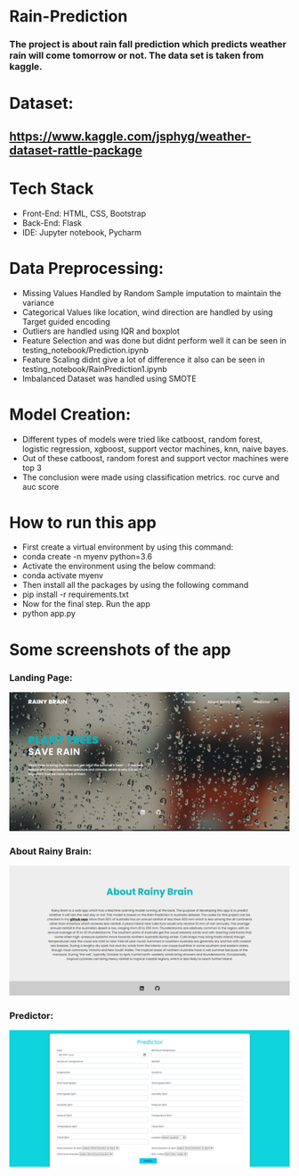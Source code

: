 # Rain-Prediction
<h3>The project is about rain fall prediction which predicts weather rain will come tomorrow or not. The data set is taken from kaggle.</h3>

# Dataset: <h2>https://www.kaggle.com/jsphyg/weather-dataset-rattle-package</h2>

# Tech Stack
* Front-End: HTML, CSS, Bootstrap
* Back-End: Flask
* IDE: Jupyter notebook, Pycharm

# Data Preprocessing: 
* Missing Values Handled by Random Sample imputation to maintain the variance
* Categorical Values like location, wind direction are handled by using Target guided encoding
* Outliers are handled using IQR and boxplot
* Feature Selection and was done but didnt perform well it can be seen in testing_notebook/Prediction.ipynb
* Feature Scaling didnt give a lot of difference it also can be seen in testing_notebook/RainPrediction1.ipynb
* Imbalanced Dataset was handled using SMOTE
# Model Creation:
* Different types of models were tried like catboost, random forest, logistic regression, xgboost, support vector machines, knn, naive bayes.
* Out of these catboost, random forest and support vector machines were top 3
* The conclusion were made using classification metrics. roc curve and auc score

# How to run this app
* First create a virtual environment by using this command:
* conda create -n myenv python=3.6
* Activate the environment using the below command:
* conda activate myenv
* Then install all the packages by using the following command
* pip install -r requirements.txt
* Now for the final step. Run the app
* python app.py

# Some screenshots of the app
<h3>Landing Page:</h3>
<img src="https://github.com/gaurav8668/Machine-Learning-Projects/blob/main/RainFallPrediction/ss1.png">
<h3>About Rainy Brain:</h3>
<img src="https://github.com/gaurav8668/Machine-Learning-Projects/blob/main/RainFallPrediction/ss2.png">
<h3>Predictor:</h3>
<img src="https://github.com/gaurav8668/Machine-Learning-Projects/blob/main/RainFallPrediction/ss3.png">






